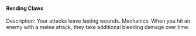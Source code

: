 #### Rending Claws
Description: Your attacks leave lasting wounds.
Mechanics: When you hit an enemy with a melee attack, they take additional bleeding damage over time.
